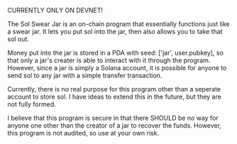 CURRENTLY ONLY ON DEVNET!

The Sol Swear Jar is an on-chain program that essentially functions just like a swear jar. It lets you put sol into the jar, then also allows you to take that sol out.

Money put into the jar is stored in a PDA with seed: ['jar', user.pubkey], so that only a jar's creater is able to interact with it through the program. However, since a jar is simply a Solana account, it is possible for anyone to send sol to any jar with a simple transfer transaction.

Currently, there is no real purpose for this program other than a seperate account to store sol. I have ideas to extend this in the future, but they are not fully formed.
    
I believe that this program is secure in that there SHOULD be no way for anyone one other than the creator of a jar to recover the funds. However, this program is not audited, so use at your own risk.

